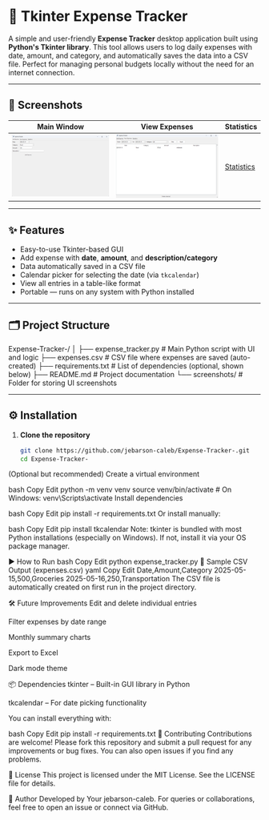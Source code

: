# 🧾 Tkinter Expense Tracker

A simple and user-friendly **Expense Tracker** desktop application built using **Python's Tkinter library**. This tool allows users to log daily expenses with date, amount, and category, and automatically saves the data into a CSV file. Perfect for managing personal budgets locally without the need for an internet connection.

---

## 📸 Screenshots

| Main Window | View Expenses | Statistics  |
|-------------|-------------------|--------------------|
| ![Main Window](screenshots/main_window.png) | ![View Expenses](screenshots/view_expenses.png) | [Statistics](screenshots/statistics.png)


---

## ✨ Features

- Easy-to-use Tkinter-based GUI
- Add expense with **date**, **amount**, and **description/category**
- Data automatically saved in a CSV file
- Calendar picker for selecting the date (via `tkcalendar`)
- View all entries in a table-like format
- Portable — runs on any system with Python installed

---

## 🗂️ Project Structure

Expense-Tracker-/
│
├── expense_tracker.py # Main Python script with UI and logic
├── expenses.csv # CSV file where expenses are saved (auto-created)
├── requirements.txt # List of dependencies (optional, shown below)
├── README.md # Project documentation
└── screenshots/ # Folder for storing UI screenshots


---

## ⚙️ Installation

1. **Clone the repository**
   ```bash
   git clone https://github.com/jebarson-caleb/Expense-Tracker-.git
   cd Expense-Tracker-
(Optional but recommended) Create a virtual environment

bash
Copy
Edit
python -m venv venv
source venv/bin/activate  # On Windows: venv\Scripts\activate
Install dependencies

bash
Copy
Edit
pip install -r requirements.txt
Or install manually:

bash
Copy
Edit
pip install tkcalendar
Note: tkinter is bundled with most Python installations (especially on Windows). If not, install it via your OS package manager.

▶️ How to Run
bash
Copy
Edit
python expense_tracker.py
📄 Sample CSV Output (expenses.csv)
yaml
Copy
Edit
Date,Amount,Category
2025-05-15,500,Groceries
2025-05-16,250,Transportation
The CSV file is automatically created on first run in the project directory.

🛠️ Future Improvements
Edit and delete individual entries

Filter expenses by date range

Monthly summary charts

Export to Excel

Dark mode theme

📦 Dependencies
tkinter – Built-in GUI library in Python

tkcalendar – For date picking functionality

You can install everything with:

bash
Copy
Edit
pip install -r requirements.txt
🤝 Contributing
Contributions are welcome! Please fork this repository and submit a pull request for any improvements or bug fixes. You can also open issues if you find any problems.

📜 License
This project is licensed under the MIT License. See the LICENSE file for details.

👤 Author
Developed by Your jebarson-caleb.
For queries or collaborations, feel free to open an issue or connect via GitHub.